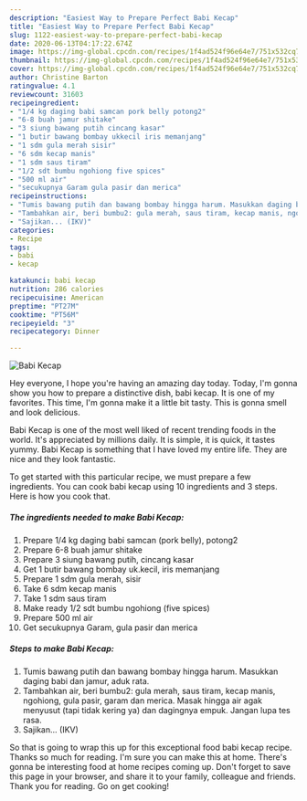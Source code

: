 ```yaml
---
description: "Easiest Way to Prepare Perfect Babi Kecap"
title: "Easiest Way to Prepare Perfect Babi Kecap"
slug: 1122-easiest-way-to-prepare-perfect-babi-kecap
date: 2020-06-13T04:17:22.674Z
image: https://img-global.cpcdn.com/recipes/1f4ad524f96e64e7/751x532cq70/babi-kecap-foto-resep-utama.jpg
thumbnail: https://img-global.cpcdn.com/recipes/1f4ad524f96e64e7/751x532cq70/babi-kecap-foto-resep-utama.jpg
cover: https://img-global.cpcdn.com/recipes/1f4ad524f96e64e7/751x532cq70/babi-kecap-foto-resep-utama.jpg
author: Christine Barton
ratingvalue: 4.1
reviewcount: 31603
recipeingredient:
- "1/4 kg daging babi samcan pork belly potong2"
- "6-8 buah jamur shitake"
- "3 siung bawang putih cincang kasar"
- "1 butir bawang bombay ukkecil iris memanjang"
- "1 sdm gula merah sisir"
- "6 sdm kecap manis"
- "1 sdm saus tiram"
- "1/2 sdt bumbu ngohiong five spices"
- "500 ml air"
- "secukupnya Garam gula pasir dan merica"
recipeinstructions:
- "Tumis bawang putih dan bawang bombay hingga harum. Masukkan daging babi dan jamur, aduk rata."
- "Tambahkan air, beri bumbu2: gula merah, saus tiram, kecap manis, ngohiong, gula pasir, garam dan merica. Masak hingga air agak menyusut (tapi tidak kering ya) dan dagingnya empuk. Jangan lupa tes rasa."
- "Sajikan... (IKV)"
categories:
- Recipe
tags:
- babi
- kecap

katakunci: babi kecap 
nutrition: 286 calories
recipecuisine: American
preptime: "PT27M"
cooktime: "PT56M"
recipeyield: "3"
recipecategory: Dinner

---
```



![Babi Kecap](https://img-global.cpcdn.com/recipes/1f4ad524f96e64e7/751x532cq70/babi-kecap-foto-resep-utama.jpg)

Hey everyone, I hope you're having an amazing day today. Today, I'm gonna show you how to prepare a distinctive dish, babi kecap. It is one of my favorites. This time, I'm gonna make it a little bit tasty. This is gonna smell and look delicious.

Babi Kecap is one of the most well liked of recent trending foods in the world. It's appreciated by millions daily. It is simple, it is quick, it tastes yummy. Babi Kecap is something that I have loved my entire life. They are nice and they look fantastic.




To get started with this particular recipe, we must prepare a few ingredients. You can cook babi kecap using 10 ingredients and 3 steps. Here is how you cook that.

<!--inarticleads1-->

##### The ingredients needed to make Babi Kecap:

1. Prepare 1/4 kg daging babi samcan (pork belly), potong2
1. Prepare 6-8 buah jamur shitake
1. Prepare 3 siung bawang putih, cincang kasar
1. Get 1 butir bawang bombay uk.kecil, iris memanjang
1. Prepare 1 sdm gula merah, sisir
1. Take 6 sdm kecap manis
1. Take 1 sdm saus tiram
1. Make ready 1/2 sdt bumbu ngohiong (five spices)
1. Prepare 500 ml air
1. Get secukupnya Garam, gula pasir dan merica




<!--inarticleads2-->

##### Steps to make Babi Kecap:

1. Tumis bawang putih dan bawang bombay hingga harum. Masukkan daging babi dan jamur, aduk rata.
1. Tambahkan air, beri bumbu2: gula merah, saus tiram, kecap manis, ngohiong, gula pasir, garam dan merica. Masak hingga air agak menyusut (tapi tidak kering ya) dan dagingnya empuk. Jangan lupa tes rasa.
1. Sajikan... (IKV)




So that is going to wrap this up for this exceptional food babi kecap recipe. Thanks so much for reading. I'm sure you can make this at home. There's gonna be interesting food at home recipes coming up. Don't forget to save this page in your browser, and share it to your family, colleague and friends. Thank you for reading. Go on get cooking!
